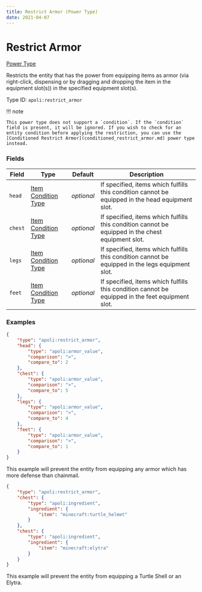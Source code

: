 ```yaml
---
title: Restrict Armor (Power Type)
date: 2021-04-07
---
```


# Restrict Armor

[Power Type](../power_types.md)

Restricts the entity that has the power from equipping items as armor (via right-click, dispensing or by dragging and dropping the item in the equipment slot(s)) in the specified equipment slot(s).

Type ID: `apoli:restrict_armor`

!!! note

	This power type does not support a `condition`. If the `condition` field is present, it will be ignored. If you wish to check for an entity condition before applying the restriction, you can use the [Conditioned Restrict Armor](conditioned_restrict_armor.md) power type instead.


### Fields

Field  | Type | Default | Description
-------|------|---------|-------------
`head` | [Item Condition Type](../item_condition_types.md) | _optional_ | If specified, items which fulfills this condition cannot be equipped in the head equipment slot.
`chest` | [Item Condition Type](../item_condition_types.md) | _optional_ | If specified, items which fulfills this condition cannot be equipped in the chest equipment slot.
`legs` | [Item Condition Type](../item_condition_types.md) | _optional_ | If specified, items which fulfills this condition cannot be equipped in the legs equipment slot.
`feet` | [Item Condition Type](../item_condition_types.md) | _optional_ | If specified, items which fulfills this condition cannot be equipped in the feet equipment slot.


### Examples

```json
{
	"type": "apoli:restrict_armor",
	"head": {
		"type": "apoli:armor_value",
		"comparison": ">",
		"compare_to": 2
	},
	"chest": {
		"type": "apoli:armor_value",
		"comparison": ">",
		"compare_to": 5
	},
	"legs": {
		"type": "apoli:armor_value",
		"comparison": ">",
		"compare_to": 4
	},
	"feet": {
		"type": "apoli:armor_value",
		"comparison": ">",
		"compare_to": 1
	}
}
```

This example will prevent the entity from equipping any armor which has more defense than chainmail.

```json
{
    "type": "apoli:restrict_armor",
    "chest": {
        "type": "apoli:ingredient",
        "ingredient": {
            "item": "minecraft:turtle_helmet"
        }
    },
    "chest": {
        "type": "apoli:ingredient",
        "ingredient": {
            "item": "minecraft:elytra"
        }
    }
}
```

This example will prevent the entity from equipping a Turtle Shell or an Elytra.
